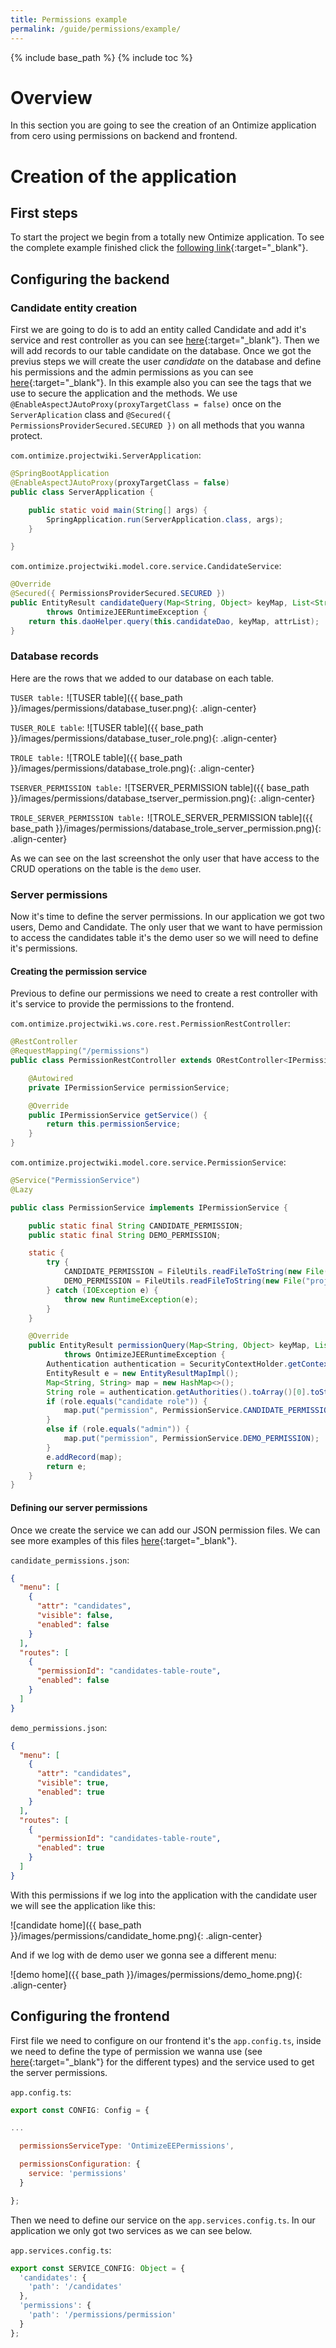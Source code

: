 ```yaml
---
title: Permissions example
permalink: /guide/permissions/example/
---
```


{% include base_path %} {% include toc %}

# Overview

In this section you are going to see the creation of an Ontimize application from cero using permissions on backend and frontend.

# Creation of the application

## First steps

To start the project we begin from a totally new Ontimize application. To see the complete example finished click the [following link](https://github.com/ontimize/ontimize-examples/tree/boot-web-permissions){:target="_blank"}.

## Configuring the backend

### Candidate entity creation

First we are going to do is to add an entity called Candidate and add it's service and rest controller as you can see [here](https://www.ontimize.com/xwiki/bin/view/Ontimize+Boot+Training/Creating+DAO%2C+Service%2C+Controller){:target="_blank"}. Then we will add records to our table candidate on the database.
Once we got the previus steps we will create the user *candidate* on the database and  define his permissions and the admin permissions as you can see [here](https://ontimize.github.io/ontimize-boot/basics/security/){:target="_blank"}. In this example also you can see the tags that we use to secure the application and the methods. We use `@EnableAspectJAutoProxy(proxyTargetClass = false)` once on the `ServerAplication` class and `@Secured({ PermissionsProviderSecured.SECURED })` on all methods that you wanna protect.

`com.ontimize.projectwiki.ServerApplication`:
```java
@SpringBootApplication
@EnableAspectJAutoProxy(proxyTargetClass = false)
public class ServerApplication {

	public static void main(String[] args) {
		SpringApplication.run(ServerApplication.class, args);
	}

}
```

`com.ontimize.projectwiki.model.core.service.CandidateService`:
```java
@Override
@Secured({ PermissionsProviderSecured.SECURED })
public EntityResult candidateQuery(Map<String, Object> keyMap, List<String> attrList)
        throws OntimizeJEERuntimeException {
    return this.daoHelper.query(this.candidateDao, keyMap, attrList);
}
```

### Database records

Here are the rows that we added to our database on each table.

`TUSER table:`
![TUSER table]({{ base_path }}/images/permissions/database_tuser.png){: .align-center}

`TUSER_ROLE table`:
![TUSER table]({{ base_path }}/images/permissions/database_tuser_role.png){: .align-center}

`TROLE table:`
![TROLE table]({{ base_path }}/images/permissions/database_trole.png){: .align-center}

`TSERVER_PERMISSION table:`
![TSERVER_PERMISSION table]({{ base_path }}/images/permissions/database_tserver_permission.png){: .align-center}

`TROLE_SERVER_PERMISSION table:`
![TROLE_SERVER_PERMISSION table]({{ base_path }}/images/permissions/database_trole_server_permission.png){: .align-center}

As we can see on the last screenshot the only user that have access to the CRUD operations on the table is the `demo` user.

### Server permissions

Now it's time to define the server permissions. In our application we got two users, Demo and Candidate. The only user that we want to have permission to access the candidates table it's the demo user so we will need to define it's permissions.

#### Creating the permission service

Previous to define our permissions we need to create a rest controller with it's service to provide the permissions to the frontend.

`com.ontimize.projectwiki.ws.core.rest.PermissionRestController`:
```java
@RestController
@RequestMapping("/permissions")
public class PermissionRestController extends ORestController<IPermissionService> {

    @Autowired
    private IPermissionService permissionService;

    @Override
    public IPermissionService getService() {
        return this.permissionService;
    }
}
```

`com.ontimize.projectwiki.model.core.service.PermissionService`:
```java
@Service("PermissionService")
@Lazy

public class PermissionService implements IPermissionService {

    public static final String CANDIDATE_PERMISSION;
    public static final String DEMO_PERMISSION;

    static {
        try {
            CANDIDATE_PERMISSION = FileUtils.readFileToString(new File("projectwiki-model/src/main/resources/candidate_permissions.json"), StandardCharsets.UTF_8);
            DEMO_PERMISSION = FileUtils.readFileToString(new File("projectwiki-model/src/main/resources/demo_permissions.json"), StandardCharsets.UTF_8);
        } catch (IOException e) {
            throw new RuntimeException(e);
        }
    }

    @Override
    public EntityResult permissionQuery(Map<String, Object> keyMap, List<String> attrList)
            throws OntimizeJEERuntimeException {
        Authentication authentication = SecurityContextHolder.getContext().getAuthentication();
        EntityResult e = new EntityResultMapImpl();
        Map<String, String> map = new HashMap<>();
        String role = authentication.getAuthorities().toArray()[0].toString();
        if (role.equals("candidate role")) {
            map.put("permission", PermissionService.CANDIDATE_PERMISSION);
        }
        else if (role.equals("admin")) {
            map.put("permission", PermissionService.DEMO_PERMISSION);
        }
        e.addRecord(map);
        return e;
    }
}
```

#### Defining our server permissions

Once we create the service we can add our JSON permission files. We can see more examples of this files [here](https://ontimizeweb.github.io/docs/v8/guide/permissions/#permissions-definition-example){:target="_blank"}.

`candidate_permissions.json`:
```json
{
  "menu": [
    {
      "attr": "candidates",
      "visible": false,
      "enabled": false
    }
  ],
  "routes": [
    {
      "permissionId": "candidates-table-route",
      "enabled": false
    }
  ]
}
```

`demo_permissions.json`:
```json
{
  "menu": [
    {
      "attr": "candidates",
      "visible": true,
      "enabled": true
    }
  ],
  "routes": [
    {
      "permissionId": "candidates-table-route",
      "enabled": true
    }
  ]
}
```

With this permissions if we log into the application with the candidate user we will see the application like this:

![candidate home]({{ base_path }}/images/permissions/candidate_home.png){: .align-center}

And if we log with de demo user we gonna see a different menu:

![demo home]({{ base_path }}/images/permissions/demo_home.png){: .align-center}

## Configuring the frontend

First file we need to configure on our frontend it's the `app.config.ts`, inside we need to define the type of permission we wanna use (see [here](https://ontimizeweb.github.io/docs/v8/guide/appconfig/#permissions-configuration){:target="_blank"} for the different types) and the service used to get the server permissions.

`app.config.ts`:
```javascript
export const CONFIG: Config = {

...

  permissionsServiceType: 'OntimizeEEPermissions',

  permissionsConfiguration: {
    service: 'permissions'
  }

};
```

Then we need to define our service on the `app.services.config.ts`. In our application we only got two services as we can see below.

`app.services.config.ts`:
```javascript
export const SERVICE_CONFIG: Object = {
  'candidates': {
    'path': '/candidates'
  },
  'permissions': {
    'path': '/permissions/permission'
  }
};
```

